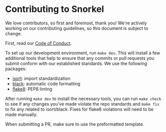 # Contributing to Snorkel

We love contributors, so first and foremost, thank you!
We're actively working on our contributing guidelines, so this document is subject to change.

First, read our [Code of Conduct](./CODE_OF_CONDUCT.md).

To set up our development environment, run `make dev`.
This will install a few additional tools that help to ensure that any commits or pull requests you submit conform with our established standards.
We use the following packages:
* [isort](https://github.com/timothycrosley/isort): import standardization
* [black](https://github.com/ambv/black): automatic code formatting
* [flake8](http://flake8.pycqa.org/en/latest/): PEP8 linting

After running `make dev` to install the necessary tools, you can run `make check` to see if any changes you've made violate the repo standards and `make fix` to fix any related to isort/black.
Fixes for flake8 violations will need to be made manually.

When submitting a PR, make sure to use the preformatted template.
